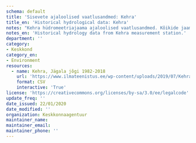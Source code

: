 ```yaml
---
schema: default
title: 'Sisevete ajaloolised vaatlusandmed: Kehra'
title_en: 'Historical hydrological data: Kehra'
notes: "Kehra hüdromeetriajaama ajaloolised vaatlusandmed. Kõikide jaamade andmed on Riigi Ilmateenistuse <a href=\"http://www.ilmateenistus.ee/siseveed/ajaloolised-vaatlusandmed/\">kodulehelt</a> tasuta kõigile kättesaadavad. Arvutatud on pikaajalised keskmised ja ajaloolised maksimaalsed/minimaalsed vooluhulgad."
notes_en: 'Historical hydrology data from Kehra measurement station.'
department: ''
category:
- Keskkond
category_en:
- Environment
resources:
  - name: Kehra, Jägala jõgi 1982-2018
    url: 'https://www.ilmateenistus.ee/wp-content/uploads/2019/07/Kehra-1982-2018.csv'
    format: CSV
    interactive: 'True'
license: 'https://creativecommons.org/licenses/by-sa/3.0/ee/legalcode'
update_freq: ''
date_issued: 22/01/2020
date_modified: ''
organization: Keskkonnaagentuur
maintainer_name: 
maintainer_email:
maintainer_phone: ''
---
```

